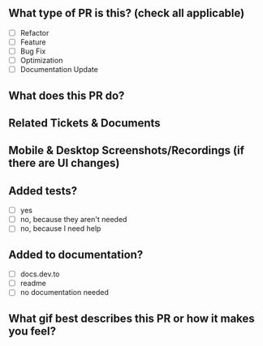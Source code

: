 ## What type of PR is this? (check all applicable)

- [ ] Refactor
- [ ] Feature
- [ ] Bug Fix
- [ ] Optimization
- [ ] Documentation Update

## What does this PR do?

## Related Tickets & Documents

## Mobile & Desktop Screenshots/Recordings (if there are UI changes)

## Added tests?

- [ ] yes
- [ ] no, because they aren't needed
- [ ] no, because I need help

## Added to documentation?

- [ ] docs.dev.to
- [ ] readme
- [ ] no documentation needed

## What gif best describes this PR or how it makes you feel?
